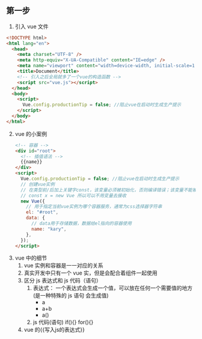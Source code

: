 ## 第一步

1. 引入 vue 文件

```html
<!DOCTYPE html>
<html lang="en">
  <head>
    <meta charset="UTF-8" />
    <meta http-equiv="X-UA-Compatible" content="IE=edge" />
    <meta name="viewport" content="width=device-width, initial-scale=1.0" />
    <title>Document</title>
    <!-- 引入之后全局就多了一个vue的构造函数 -->
    <script src="vue.js"></script>
  </head>
  <body>
    <script>
      Vue.config.productionTip = false; //阻止vue在启动时生成生产提示
    </script>
  </body>
</html>
```

2. vue 的小案例
   ```html
   <!-- 容器 -->
   <div id="root">
     <!-- 插值语法 -->
     {{name}}
   </div>
   <script>
     Vue.config.productionTip = false; //阻止vue在启动时生成生产提示
     // 创建vue实例
     // 在类型前/后加上关键字const，该变量必须被初始化，否则编译错误；该变量不能被重新赋值，否则也编译错误
     // const x = new Vue 所以可以不用变量去接收
     new Vue({
       // 用于指定当前vue实例为哪个容器服务，通常为css选择器字符串
       el: "#root",
       data: {
         // data用于存储数据，数据给el指向的容器使用
         name: "kary",
       },
     });
   </script>
   ```
3. vue 中的细节
   1. vue 实例和容器是一一对应的关系
   2. 真实开发中只有一个 vue 实，但是会配合着组件一起使用
   3. 区分 js 表达式和 js 代码（语句）
      1. 表达式： 一个表达式会生成一个值，可以放在任何一个需要值的地方 (是一种特殊的 js 语句 会生成值)
         - a
         - a+b
         - a()
      2. js 代码(语句)
         if(){}
         for(){}    
   4. vue 的{{写入js的表达式}}

